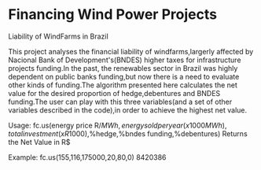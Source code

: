 # Financing Wind Power Projects

Liability of WindFarms in Brazil

This project analyses the financial liability of windfarms,largerly
affected by Nacional Bank of Development's(BNDES) higher taxes for
infrastructure projects funding.In the past, the renewables sector in Brazil
was highly dependent on public banks funding,but now there is a need
to evaluate other kinds of funding.The algorithm presented here calculates
the net value for the desired proportion of hedge,debentures and
BNDES funding.The user can play with this three variables(and a set of
other variables described in the code),in order to achieve
the highest net value.

Usage:
fc.us(energy price R$/MWh,energy sold per year(x 1000 MWh),
total investment(x R$1000),%hedge,%bndes funding,%debentures)
Returns the Net Value in R$

Example:
fc.us(155,116,175000,20,80,0)
8420386
